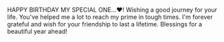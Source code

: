 HAPPY BIRTHDAY MY SPECIAL ONE...❤!
Wishing a good journey for your life. You've helped me a lot to reach my prime in tough times. I'm forever grateful and wish for your friendship to last a lifetime. Blessings for a beautiful year ahead!
